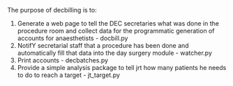 The purpose of decbilling is to:

1. Generate a web page to tell the DEC secretaries what was done in the procedure room and collect data for the programmatic generation of accounts for anaesthetists - docbill.py
2. NotifY secretarial staff that a procedure has been done and automatically fill that data into the day surgery module - watcher.py
3. Print accounts - decbatches.py
4. Provide a simple analysis package to tell jrt how many patients he needs to do to reach a target - jt_target.py
